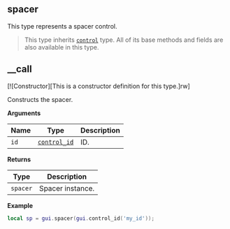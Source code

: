 ## spacer

This type represents a spacer control.

> This type inherits [`control`](/api/gui/control "This type represents an abstract GUI control.") type. All of its base methods and fields are also available in this type.

## __call

[![Constructor][This is a constructor definition for this type.]rw]

Constructs the spacer.

**Arguments**

| Name | Type | Description |
| ---- | ---- | ----------- |
| `id` | [`control_id`](/api/gui/common-types/control-id "This type represents a control ID.") | ID. |

**Returns**

| Type | Description |
| ---- | ----------- |
| `spacer` | Spacer instance. |

**Example**

```lua
local sp = gui.spacer(gui.control_id('my_id'));
```